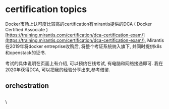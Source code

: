 # certification topics

Docker市场上认可度比较高的certification有mirantis提供的DCA ( Docker Certified Associate ) \
[https://training.mirantis.com/certification/dca-certification-exam/](https://training.mirantis.com/certification/dca-certification-exam/), Mirantis在2019年将docker entreprise收购后, 将整个考证系统纳入旗下, 并同时提供k8s和openstack的证书.&#x20;

考试的具体说明在页面上有介绍, 可以预约在线考试, 有电脑和网络接通即可.  我在2020年获得DCA, 可以把我的经验分享出来,参考借鉴.&#x20;

## orchestration



##



\
